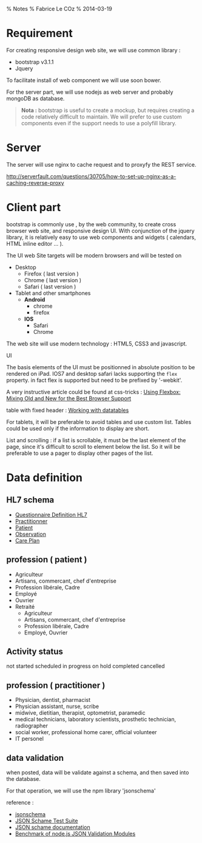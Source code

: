 % Notes
% Fabrice Le COz
% 2014-03-19

# Requirement

For creating responsive design web site, we will use common library :

 - bootstrap v3.1.1
 - Jquery 

To facilitate install of web component we will use soon bower.

For the server part, we will use nodejs as web server and probably mongoDB as database.

> __Nota :__ bootstrap is useful to create a mockup, but requires creating a code relatively difficult to maintain. We will prefer to use custom components even if the support needs to use a polyfill library.

# Server

The server will use nginx to cache request and to proxyfy the REST service.

  http://serverfault.com/questions/30705/how-to-set-up-nginx-as-a-caching-reverse-proxy
  
# Client part

bootstrap is commonly use , by the web community, to create cross browser web site, and responsive design UI. With 
conjunction of the jquery library, it is relatively easy to use web components and widgets ( calendars, HTML inline editor ... ).

The UI web Site targets will be modern browsers and will be tested on 

  - Desktop
    * Firefox ( last version )
    * Chrome ( last version )
    * Safari ( last version )
  - Tablet and other smartphones
     * __Android__
        * chrome
        * firefox
     * __IOS__
        * Safari
        * Chrome
      
The web site will use modern technology : HTML5, CSS3 and javascript.

UI

The basis elements of the UI must be positionned in absolute position to be rendered on iPad. IOS7 and desktop safari lacks supporting the `flex` property. in fact flex is supported but need to be prefixed by '-webkit'.

A very instructive article could be found at css-tricks : [Using Flexbox: Mixing Old and New for the Best Browser Support](http://css-tricks.com/using-flexbox/)

table with fixed header : [Working with datatables](http://mkoryak.github.io/floatThead/datatables/)

For tablets, it will be preferable to avoid tables and use custom list. Tables could be used only if the information to display are short.

List and scrolling : if a list is scrollable, it must be the last element of the page, since it's difficult to scroll to element below the list. So it will be preferable to use a pager to display other pages of the list.

# Data definition

## HL7 schema

 - [Questionnaire Definition HL7](http://www.hl7.org/implement/standards/fhir/questionnaire.html#def)
 - [Practitionner](http://www.hl7.org/implement/standards/fhir/practitioner.html#def)
 - [Patient](http://www.hl7.org/implement/standards/fhir/patient.html#def)
 - [Observation](http://www.hl7.org/implement/standards/fhir/observation.html)
 - [Care Plan](http://www.hl7.org/implement/standards/fhir/careplan.html#def)

## profession ( patient )

 - Agriculteur
 - Artisans, commercant, chef d'entreprise
 - Profession libérale, Cadre
 - Employé
 - Ouvrier
 - Retraité 
     - Agriculteur
     - Artisans, commercant, chef d'entreprise
     - Profession libérale, Cadre
     - Employé, Ouvrier

## Activity status

not started
scheduled
in progress
on hold
completed
cancelled

## profession ( practitioner )

  - Physician, dentist, pharmacist
  - Physician assistant, nurse, scribe
  - midwive, dietitian, therapist, optometrist, paramedic
  - medical technicians, laboratory scientists, prosthetic technician, radiographer
  - social worker, professional home carer, official volunteer
  - IT personel

## data validation

when posted, data will be validate against a schema, and then saved into the database.

For that operation, we will use the npm library 'jsonschema'

reference : 
  - [jsonschema](https://github.com/tdegrunt/jsonschema)
  - [JSON Schame Test Suite](https://github.com/json-schema/JSON-Schema-Test-Suite)
  - [JSON schame documentation](http://json-schema.org/documentation.html)
  - [Benchmark of node.js JSON Validation Modules](http://cosmicrealms.com/blog/2012/01/13/benchmark-of-node-dot-js-json-validation-modules/)
  
 
